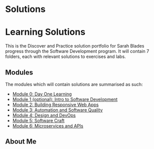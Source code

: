 # Solutions

# Learning Solutions
This is the Discover and Practice solution portfolio for Sarah Blades progress through the Software Development program. It will contain 7 folders, each with relevant solutions to exercises and labs.

## Modules
The modules which will contain solutions are summarised as such:
- [Module 0: Day One Learning](./DayOneLearning)
- [Module 1 (optional): Intro to Software Development](./Module1)
- [Module 2: Building Responsive Web Apps](./Module2)
- [Module 3: Automation and Software Quality](./Module3)
- [Module 4: Design and DevOps](./Module4)
- [Module 5: Software Craft](./Module5)
- [Module 6: Microservices and APIs](./Module6) 

## About Me

